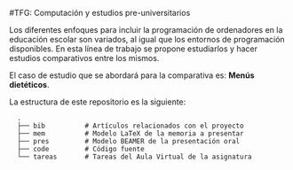 #TFG: Computación y estudios pre-universitarios 

Los diferentes enfoques para incluir la programación de ordenadores en
la educación escolar son variados, al igual que los entornos de
programación disponibles. En esta línea de trabajo se propone
estudiarlos y hacer estudios comparativos entre los mismos.

El caso de estudio que se abordará para la comparativa es: **Menús dietéticos**.

La estructura de este repositorio es la siguiente:

      .
      ├── bib          # Artículos relacionados con el proyecto
      ├── mem          # Modelo LaTeX de la memoria a presentar
      ├── pres         # Modelo BEAMER de la presentación oral
      ├── code         # Código fuente 
      └── tareas       # Tareas del Aula Virtual de la asignatura

